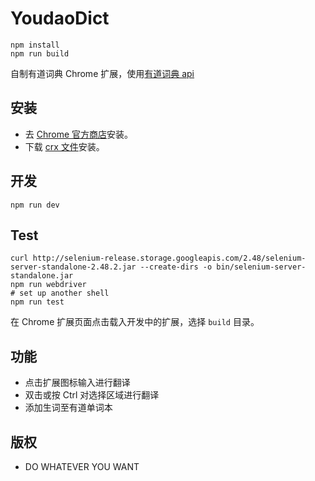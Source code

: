 # YoudaoDict

```shell
npm install
npm run build
```

自制有道词典 Chrome 扩展，使用[有道词典 api](http://fanyi.youdao.com/openapi)

## 安装

* 去 [Chrome 官方商店](https://chrome.google.com/webstore/detail/youdao-dict/geboigdomoihijcamklnhlcgnnpdgkmg)安装。
* 下载 [crx 文件](https://github.com/youngdze/YoudaoDict/releases)安装。

## 开发

```shell
npm run dev
```
## Test

```shell
curl http://selenium-release.storage.googleapis.com/2.48/selenium-server-standalone-2.48.2.jar --create-dirs -o bin/selenium-server-standalone.jar
npm run webdriver
# set up another shell
npm run test
```

在 Chrome 扩展页面点击载入开发中的扩展，选择 `build` 目录。

## 功能

* 点击扩展图标输入进行翻译
* 双击或按 Ctrl 对选择区域进行翻译
* 添加生词至有道单词本

## 版权

* DO WHATEVER YOU WANT
